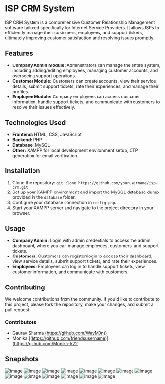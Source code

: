 # ISP CRM System

ISP CRM System is a comprehensive Customer Relationship Management software tailored specifically for Internet Service Providers. It allows ISPs to efficiently manage their customers, employees, and support tickets, ultimately improving customer satisfaction and resolving issues promptly.

## Features

- **Company Admin Module:** Administrators can manage the entire system, including adding/editing employees, managing customer accounts, and overseeing support operations.
- **Customer Module:** Customers can create accounts, view their service details, submit support tickets, rate their experiences, and manage their profiles.
- **Employee Module:** Company employees can access customer information, handle support tickets, and communicate with customers to resolve their issues effectively.

## Technologies Used

- **Frontend:** HTML, CSS, JavaScript
- **Backend:** PHP
- **Database:** MySQL
- **Other:** XAMPP for local development environment setup, OTP generation for email verification.

## Installation

1. Clone the repository: `git clone https://github.com/yourusername/isp-crm.git`
2. Set up your XAMPP environment and import the MySQL database dump provided in the `database` folder.
3. Configure your database connection in `config.php`.
4. Start your XAMPP server and navigate to the project directory in your browser.

## Usage

- **Company Admin:** Login with admin credentials to access the admin dashboard, where you can manage employees, customers, and support tickets.
- **Customers:** Customers can register/login to access their dashboard, view service details, submit support tickets, and rate their experiences.
- **Employees:** Employees can log in to handle support tickets, view customer information, and communicate with customers.

## Contributing

We welcome contributions from the community. If you'd like to contribute to this project, please fork the repository, make your changes, and submit a pull request. 

### Contributors

- Gaurav Sharma [(https://github.com/WayM0n))](https://github.com/WayM0n/)
- Monika [(https://github.com/friendsusername)](https://github.com/Monika-522

## Snapshots
![image](https://github.com/WayM0n/icrm_system/assets/89734047/77374c06-e634-452a-ae0d-a24feea5b740)
![image](https://github.com/WayM0n/icrm_system/assets/89734047/681d1897-bf28-4c07-baa8-3d31131d9100)
![image](https://github.com/WayM0n/icrm_system/assets/89734047/275b9ea1-1fcb-46d1-84a3-936556aa9dd1)
![image](https://github.com/WayM0n/icrm_system/assets/89734047/0e74c286-9c62-4e7e-9f52-654a53d80b6f)
![image](https://github.com/WayM0n/icrm_system/assets/89734047/ad001636-8813-4b1e-a38c-92192c1c81d1)
![image](https://github.com/WayM0n/icrm_system/assets/89734047/22ddab58-c72b-44a5-b042-c26f76e8a837)
![image](https://github.com/WayM0n/icrm_system/assets/89734047/71300fb7-a52f-4652-b1e7-5905a3c4bd03)
![image](https://github.com/WayM0n/icrm_system/assets/89734047/1a75925a-e81b-434e-9898-db16d7873418)
![image](https://github.com/WayM0n/icrm_system/assets/89734047/2ae6b6fd-2e86-4dde-92fa-c1d5e522880e)
![image](https://github.com/WayM0n/icrm_system/assets/89734047/9a6bac04-8128-46a1-9634-f9af6ecd3dac)
![image](https://github.com/WayM0n/icrm_system/assets/89734047/49799e0c-74a4-4fc2-9d08-4b57b20076be)
![image](https://github.com/WayM0n/icrm_system/assets/89734047/28bd2413-72d8-4736-9a5a-06ade16fe67c)
![image](https://github.com/WayM0n/icrm_system/assets/89734047/df033513-4c8d-4aa0-a8da-2462f58761a4)
![image](https://github.com/WayM0n/icrm_system/assets/89734047/4092b7bc-53fb-4814-b0b3-c0a0161f9c53)














